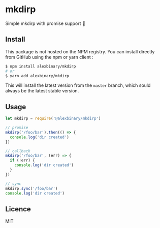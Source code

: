 # mkdirp

Simple mkdirp with promise support 🎉

## Install

This package is not hosted on the NPM registry.
You can install directly from GitHub using the npm or yarn client :

```bash
$ npm install alexbinary/mkdirp
# or
$ yarn add alexbinary/mkdirp
```

This will install the latest version from the `master` branch, which sould always be the latest stable version.

## Usage

```javascript
let mkdirp = require('@alexbinary/mkdirp')

// promise
mkdirp('/foo/bar').then(() => {
  console.log('dir created')
})

// callback
mkdirp('/foo/bar', (err) => {
  if (!err) {
    console.log('dir created')
  }
})

// sync
mkdirp.sync('/foo/bar')
console.log('dir created')
```

## Licence

MIT
